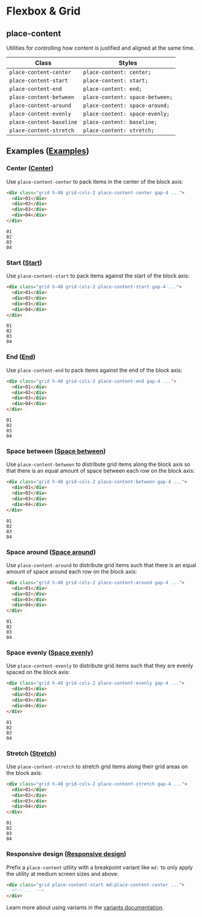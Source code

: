 # Flexbox & Grid

## place-content

Utilities for controlling how content is justified and aligned at the same time.

| Class                  | Styles                     |
| ---------------------- | -------------------------- |
| `place-content-center`   | `place-content: center;`    |
| `place-content-start`    | `place-content: start;`     |
| `place-content-end`      | `place-content: end;`       |
| `place-content-between`  | `place-content: space-between;` |
| `place-content-around`   | `place-content: space-around;`  |
| `place-content-evenly`   | `place-content: space-evenly;`  |
| `place-content-baseline` | `place-content: baseline;`  |
| `place-content-stretch`  | `place-content: stretch;`   |

## Examples ([Examples](https://tailwindcss.com/docs/place-content#examples))

### Center ([Center](https://tailwindcss.com/docs/place-content#center))

Use `place-content-center` to pack items in the center of the block axis:

```html
<div class="grid h-48 grid-cols-2 place-content-center gap-4 ...">
  <div>01</div>
  <div>02</div>
  <div>03</div>
  <div>04</div>
</div>
```

```
01
02
03
04
```

### Start ([Start](https://tailwindcss.com/docs/place-content#start))

Use `place-content-start` to pack items against the start of the block axis:

```html
<div class="grid h-48 grid-cols-2 place-content-start gap-4 ...">
  <div>01</div>
  <div>02</div>
  <div>03</div>
  <div>04</div>
</div>
```

```
01
02
03
04
```

### End ([End](https://tailwindcss.com/docs/place-content#end))

Use `place-content-end` to pack items against the end of the block axis:

```html
<div class="grid h-48 grid-cols-2 place-content-end gap-4 ...">
  <div>01</div>
  <div>02</div>
  <div>03</div>
  <div>04</div>
</div>
```

```
01
02
03
04
```

### Space between ([Space between](https://tailwindcss.com/docs/place-content#space-between))

Use `place-content-between` to distribute grid items along the block axis so that there is an equal amount of space between each row on the block axis:

```html
<div class="grid h-48 grid-cols-2 place-content-between gap-4 ...">
  <div>01</div>
  <div>02</div>
  <div>03</div>
  <div>04</div>
</div>
```

```
01
02
03
04
```

### Space around ([Space around](https://tailwindcss.com/docs/place-content#space-around))

Use `place-content-around` to distribute grid items such that there is an equal amount of space around each row on the block axis:

```html
<div class="grid h-48 grid-cols-2 place-content-around gap-4 ...">
  <div>01</div>
  <div>02</div>
  <div>03</div>
  <div>04</div>
</div>
```

```
01
02
03
04
```

### Space evenly ([Space evenly](https://tailwindcss.com/docs/place-content#space-evenly))

Use `place-content-evenly` to distribute grid items such that they are evenly spaced on the block axis:

```html
<div class="grid h-48 grid-cols-2 place-content-evenly gap-4 ...">
  <div>01</div>
  <div>02</div>
  <div>03</div>
  <div>04</div>
</div>
```

```
01
02
03
04
```

### Stretch ([Stretch](https://tailwindcss.com/docs/place-content#stretch))

Use `place-content-stretch` to stretch grid items along their grid areas on the block axis:

```html
<div class="grid h-48 grid-cols-2 place-content-stretch gap-4 ...">
  <div>01</div>
  <div>02</div>
  <div>03</div>
  <div>04</div>
</div>
```

```
01
02
03
04
```

### Responsive design ([Responsive design](https://tailwindcss.com/docs/place-content#responsive-design))

Prefix a `place-content` utility with a breakpoint variant like `md:` to only apply the utility at medium screen sizes and above:

```html
<div class="grid place-content-start md:place-content-center ...">
  <!-- ... -->
</div>
```

Learn more about using variants in the [variants documentation](https://tailwindcss.com/docs/hover-focus-and-other-states).
